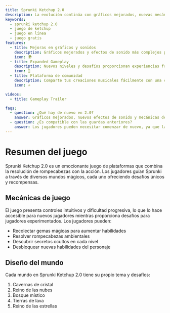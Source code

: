 ```yaml
---
title: Sprunki Ketchup 2.0
description: La evolución continúa con gráficos mejorados, nuevas mecánicas de sonido y características de juego más profundas.
keywords:
  - sprunki ketchup 2.0
  - juego de ketchup
  - juego en línea
  - juego gratis
features:
  - title: Mejoras en gráficos y sonidos
    description: Gráficos mejorados y efectos de sonido más complejos para un ambiente más rico
    icon: 🌍
  - title: Expanded Gameplay
    description: Nuevos niveles y desafíos proporcionan experiencias frescas
    icon: 🧩
  - title: Plataforma de comunidad
    description: Comparte tus creaciones musicales fácilmente con una comunidad expandida
    icon: ⭐

videos:
  - title: Gameplay Trailer

faqs:
  - question: ¿Qué hay de nuevo en 2.0?
    answer: Gráficos mejorados, nuevos efectos de sonido y mecánicas de juego adicionales hacen que esta versión se destaque.
  - question: ¿Es compatible con las guardas anteriores?
    answer: Los jugadores pueden necesitar comenzar de nuevo, ya que las guardas del original pueden no transferirse debido a actualizaciones significativas en las mecánicas de juego.
---
```


# Resumen del juego

Sprunki Ketchup 2.0 es un emocionante juego de plataformas que combina la resolución de rompecabezas con la acción. Los jugadores guían Sprunki a través de diversos mundos mágicos, cada uno ofreciendo desafíos únicos y recompensas.

## Mecánicas de juego

El juego presenta controles intuitivos y dificultad progresiva, lo que lo hace accesible para nuevos jugadores mientras proporciona desafíos para jugadores experimentados. Los jugadores pueden:

- Recolectar gemas mágicas para aumentar habilidades
- Resolver rompecabezas ambientales
- Descubrir secretos ocultos en cada nivel
- Desbloquear nuevas habilidades del personaje

## Diseño del mundo

Cada mundo en Sprunki Ketchup 2.0 tiene su propio tema y desafíos:

1. Cavernas de cristal
2. Reino de las nubes
3. Bosque místico
4. Tierras de lava
5. Reino de las estrellas